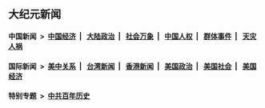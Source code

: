 ## 大纪元新闻

#### 中国新闻 &nbsp;>&nbsp; [中国经济](indexes/ncid283/README.md?04261245) &nbsp;| &nbsp; [大陆政治](indexes/ncid277/README.md?04261245) &nbsp;| &nbsp; [社会万象](indexes/ncid282/README.md?04261245) &nbsp;| &nbsp; [中国人权](indexes/ncid278/README.md?04261245) &nbsp;| &nbsp; [群体事件](indexes/ncid279/README.md?04261245) &nbsp;| &nbsp; [天灾人祸](indexes/ncid280/README.md?04261245)

#### 国际新闻 &nbsp;>&nbsp; [美中关系](indexes/nf1412576/README.md?04261245) &nbsp;| &nbsp; [台湾新闻](indexes/ncid1349361/README.md?04261245) &nbsp;| &nbsp; [香港新闻](indexes/ncid1349362/README.md?04261245) &nbsp;| &nbsp; [美国政治](indexes/ncid1078159/README.md?04261245) &nbsp;| &nbsp; [美国社会](indexes/ncid1078160/README.md?04261245) &nbsp;| &nbsp; [美国经济](indexes/ncid1078158/README.md?04261245)

#### 特别专题 &nbsp;>&nbsp; [中共百年历史](https://github.com/easy2view/epoch-special/blob/master/README.md?04261245)  
